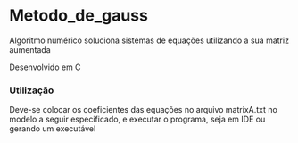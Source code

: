 # Metodo_de_gauss

Algoritmo numérico soluciona sistemas de equações utilizando a sua matriz aumentada

Desenvolvido em C

### Utilização 

Deve-se colocar os coeficientes das equações no arquivo matrixA.txt no modelo a seguir especificado, e executar o programa, seja em IDE ou gerando um executável
